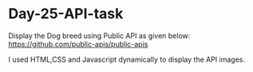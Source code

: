 # Day-25-API-task

Display the Dog breed using Public API as given below:
https://github.com/public-apis/public-apis

I used HTML,CSS and Javascript dynamically to display the API images.
